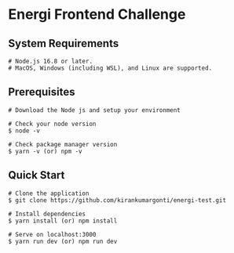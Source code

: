 # Energi Frontend Challenge

## System Requirements

    # Node.js 16.8 or later.
    # MacOS, Windows (including WSL), and Linux are supported.

## Prerequisites

    # Download the Node js and setup your environment

    # Check your node version
    $ node -v

    # Check package manager version
    $ yarn -v (or) npm -v

## Quick Start

    # Clone the application
    $ git clone https://github.com/kirankumargonti/energi-test.git

    # Install dependencies
    $ yarn install (or) npm install

    # Serve on localhost:3000
    $ yarn run dev (or) npm run dev
